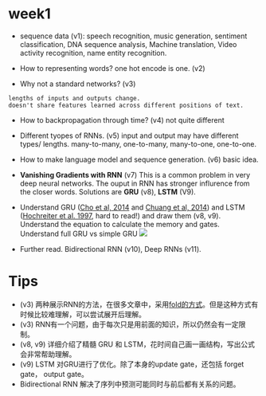 # week1

* sequence data (v1): speech recognition, music generation, sentiment classification, DNA sequence analysis, Machine translation, Video activity recognition, name entity recognition.

* How to representing words?  one hot encode is one. (v2)		
* Why not a standard networks? (v3)

```
lengths of inputs and outputs change.
doesn't share features learned across different positions of text.
```

* How to backpropagation through time? (v4) not quite different

* Different tyopes of RNNs. (v5) input and output may have different types/ lengths. many-to-many, one-to-many, many-to-one, one-to-one.

* How to make language model and sequence generation. (v6) basic idea.

* **Vanishing Gradients with RNN** (v7) This is a common problem in very deep neural networks. The ouput in RNN has stronger influrence from the closer words.  Solutions are **GRU** (v8), **LSTM** (V9).

* Understand GRU ([Cho et al, 2014](https://arxiv.org/abs/1409.1259) and [Chuang et al, 2014](https://arxiv.org/abs/1412.3555)) and LSTM ([Hochreiter et al. 1997](http://www.bioinf.jku.at/publications/older/2604.pdf), hard to read!) and draw them (v8, v9). Understand the equation to calculate the memory and gates. Understand full GRU vs simple GRU ![](https://image.slidesharecdn.com/nlpdl06forslideshareenghelvetica-160706022723/95/recent-progress-in-rnn-and-nlp-5-638.jpg?cb=1467843604)

* Further read. Bidirectional RNN (v10), Deep RNNs (v11). 

# Tips

* (v3) 两种展示RNN的方法，在很多文章中，采用[fold的方式](http://www.wildml.com/wp-content/uploads/2015/09/rnn.jpg)。但是这种方式有时候比较难理解，可以尝试展开后理解。
* (v3) RNN有一个问题，由于每次只是用前面的知识，所以仍然会有一定限制。
* (v8, v9) 详细介绍了精髓 GRU 和 LSTM，花时间自己画一画结构，写出公式会非常帮助理解。
* (v9) LSTM 对GRU进行了优化。除了本身的update gate，还包括 forget gate， output gate。
* Bidirectional RNN 解决了序列中预测可能同时与前后都有关系的问题。